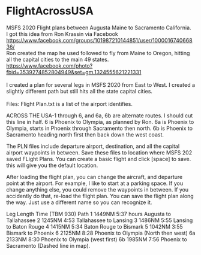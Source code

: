 # FlightAcrossUSA
MSFS 2020 Flight plans between Augusta Maine to Sacramento California.<br />
I got this idea from Ron Krassin via Facebook<br />
https://www.facebook.com/groups/101987210144851/user/100001674066836/<br />
Ron created the map he used followed to fly from Maine to Oregon, hitting all the capital cities to the main 49 states.<br />
https://www.facebook.com/photo?fbid=3539274852804949&set=gm.1324555621221331<br />
<br />
I created a plan for several legs in MSFS 2020 from East to West.  I created a slightly different path but still hits all the state capital cities.<br />
<br />
Files:
Flight Plan.txt is a list of the airport identifies.

ACROSS THE USA-1 through 6, and 6a, 6b are alternate routes.  I should cut this line in half.
6 is Phoenix to Olympia, as planned by Ron.
6a is Phoenix to Olympia, starts in Phoenix through Sacramento then north.
6b is Phoenix to Sacramento heading north first then back down the west coast.

The PLN files include departure airport, destination, and all the capital airport waypoints in between.
Save these files to location where MSFS 202 saved FLight Plans.  You can create a basic flight and click [space] to save.  this will give you the default location.

After loading the flight plan, you can change the aircraft, and departure point at the airport.  For example, I like to start at a parking space.  If you change anything else, you could remove the waypoints in between.  If you accidently do that, re-load the flight plan.
You can save the flight plan along the way.  Just use a different name so you can recognize it.

Leg	Length	  Time (TBM 930)	Path
1		1449NM		5:37 hours  		Augusta to Tallahassee
2		1245NM		4:53					  Tallahassee to Lansing
3		1486NM		5:55					  Lansing to Baton Rouge
4		1415NM		5:34					  Baton Rouge to Bismark
5 	1042NM		3:55						Bismark to Phoenix
6		2125NM		8:28					  Phoenix to Olympia (North then west)
6a	2133NM		8:30						Phoenix to Olympia (west first)
6b	1985NM		7:56						Phoenix to Sacramento  (Dashed line in map).
